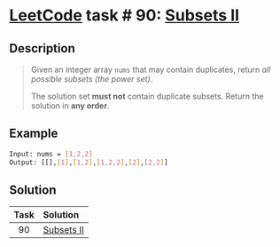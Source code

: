 # [LeetCode][leetcode] task # 90: [Subsets II][task]

Description
-----------

> Given an integer array `nums` that may contain duplicates,
> return _all possible subsets (the power set)_.
> 
> The solution set **must not** contain duplicate subsets.
> Return the solution in **any order**.

Example
-------

```sh
Input: nums = [1,2,2]
Output: [[],[1],[1,2],[1,2,2],[2],[2,2]]
```

Solution
--------

| Task | Solution               |
|:----:|:-----------------------|
|  90  | [Subsets II][solution] |


[leetcode]: <http://leetcode.com/>
[task]: <https://leetcode.com/problems/subsets-ii/>
[solution]: <https://github.com/wellaxis/praxis-leetcode/blob/main/src/main/java/com/witalis/praxis/leetcode/task/h1/p90/option/Practice.java>

